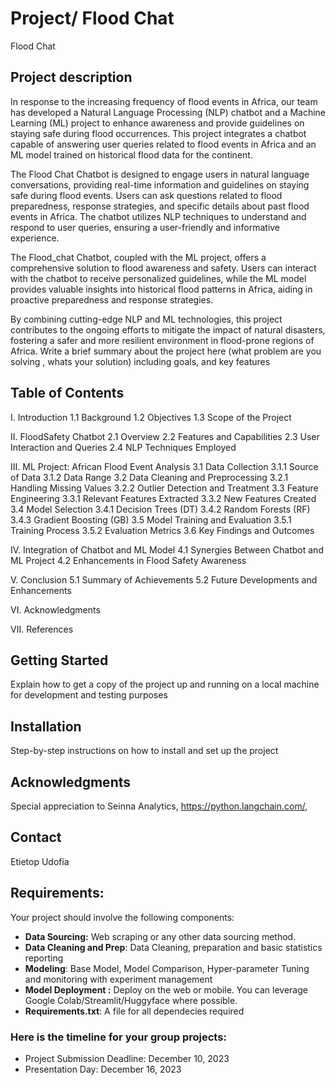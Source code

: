 # Project/ Flood Chat
Flood Chat

## Project description
In response to the increasing frequency of flood events in Africa, our team has developed a Natural Language Processing (NLP) chatbot and a Machine Learning (ML) project to enhance awareness and provide guidelines on staying safe during flood occurrences. This project integrates a chatbot capable of answering user queries related to flood events in Africa and an ML model trained on historical flood data for the continent.

The Flood Chat Chatbot is designed to engage users in natural language conversations, providing real-time information and guidelines on staying safe during flood events. Users can ask questions related to flood preparedness, response strategies, and specific details about past flood events in Africa. The chatbot utilizes NLP techniques to understand and respond to user queries, ensuring a user-friendly and informative experience.

The Flood_chat Chatbot, coupled with the ML project, offers a comprehensive solution to flood awareness and safety. Users can interact with the chatbot to receive personalized guidelines, while the ML model provides valuable insights into historical flood patterns in Africa, aiding in proactive preparedness and response strategies.

By combining cutting-edge NLP and ML technologies, this project contributes to the ongoing efforts to mitigate the impact of natural disasters, fostering a safer and more resilient environment in flood-prone regions of Africa.
Write a brief summary about the project here (what problem are you solving , whats your solution) including goals, and key features

## Table of Contents
I. Introduction
1.1 Background
1.2 Objectives
1.3 Scope of the Project

II. FloodSafety Chatbot
2.1 Overview
2.2 Features and Capabilities
2.3 User Interaction and Queries
2.4 NLP Techniques Employed

III. ML Project: African Flood Event Analysis
3.1 Data Collection
3.1.1 Source of Data
3.1.2 Data Range
3.2 Data Cleaning and Preprocessing
3.2.1 Handling Missing Values
3.2.2 Outlier Detection and Treatment
3.3 Feature Engineering
3.3.1 Relevant Features Extracted
3.3.2 New Features Created
3.4 Model Selection
3.4.1 Decision Trees (DT)
3.4.2 Random Forests (RF)
3.4.3 Gradient Boosting (GB)
3.5 Model Training and Evaluation
3.5.1 Training Process
3.5.2 Evaluation Metrics
3.6 Key Findings and Outcomes

IV. Integration of Chatbot and ML Model
4.1 Synergies Between Chatbot and ML Project
4.2 Enhancements in Flood Safety Awareness

V. Conclusion
5.1 Summary of Achievements
5.2 Future Developments and Enhancements

VI. Acknowledgments

VII. References

## Getting Started 
Explain how to get a copy of the project up and running on a local machine for development and testing purposes

## Installation
Step-by-step instructions on how to install and set up the project

## Acknowledgments
Special appreciation to Seinna Analytics, https://python.langchain.com/,
## Contact
Etietop Udofia

## Requirements:
Your project should involve the following components:
- **Data Sourcing:** Web scraping or any other data sourcing method.
- **Data Cleaning and Prep**: Data Cleaning, preparation and basic statistics reporting
- **Modeling**: Base Model, Model Comparison, Hyper-parameter Tuning and monitoring with experiment management
- **Model Deployment :** Deploy on the web or mobile. You can leverage Google Colab/Streamlit/Huggyface where possible.
- **Requirements.txt**: A file for all dependecies required

### Here is the timeline for your group projects:
- Project Submission Deadline: December 10, 2023
- Presentation Day: December 16, 2023
